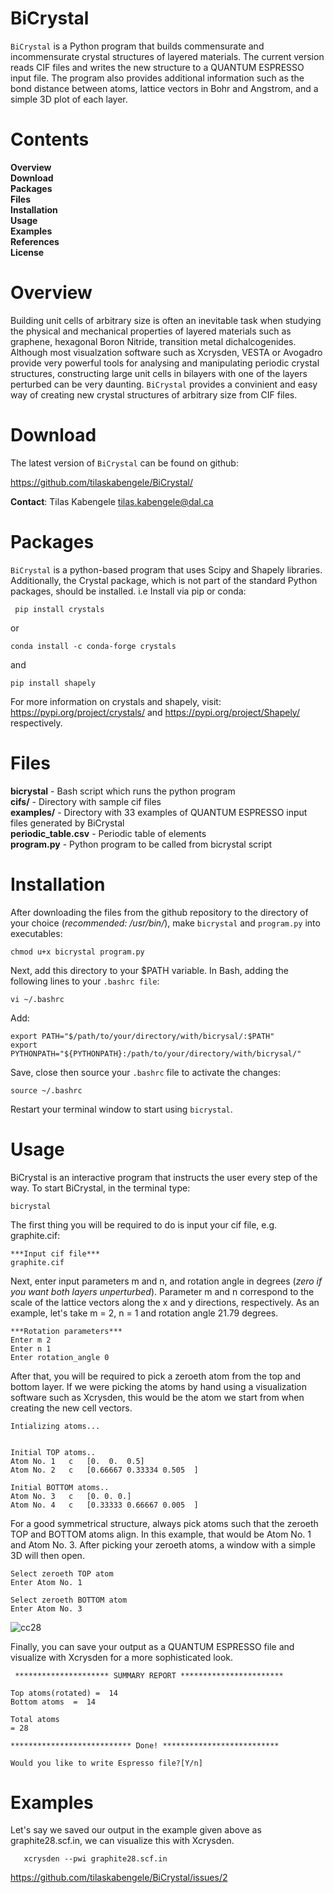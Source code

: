 # BiCrystal
``BiCrystal`` is a Python program that builds commensurate and incommensurate crystal structures of layered materials. The current version reads CIF files and writes the new structure to a QUANTUM ESPRESSO input file. The program also provides additional information such as the bond distance between atoms, lattice vectors in Bohr and Angstrom, and a simple 3D plot of each layer.

Contents
==========
**Overview** \
**Download** \
**Packages** \
**Files** \
**Installation** \
**Usage** \
**Examples** \
**References** \
**License** 

# Overview
Building unit cells of arbitrary size is often an inevitable task when studying the physical and mechanical properties of layered materials such as graphene, hexagonal Boron Nitride, transition metal dichalcogenides. Although most visualzation software such as Xcrysden, VESTA or Avogadro provide very powerful tools for analysing and manipulating periodic crystal structures, constructing large unit cells in bilayers with one of the layers perturbed can be very daunting. ``BiCrystal`` provides a convinient and easy way of creating new crystal structures of arbitrary size from CIF files.

# Download
The latest version of ``BiCrystal`` can be found on github:

https://github.com/tilaskabengele/BiCrystal/


**Contact**: Tilas Kabengele tilas.kabengele@dal.ca

# Packages
`BiCrystal` is a python-based program that uses Scipy and Shapely libraries. Additionally, the Crystal package, which is not part of the standard Python packages, should be installed. i.e Install via pip or conda:

     pip install crystals
or

    conda install -c conda-forge crystals
and

    pip install shapely
    
For more information on crystals and shapely, visit: https://pypi.org/project/crystals/ and https://pypi.org/project/Shapely/ respectively.
 
 # Files

**bicrystal** - Bash script which runs the python program \
**cifs/** - Directory with sample cif files \
**examples/** - Directory with 33 examples of QUANTUM ESPRESSO input files generated by BiCrystal \
**periodic_table.csv** - Periodic table of elements \
**program.py** - Python program to be called from bicrystal script

# Installation
After downloading the files from the github repository to the directory of your choice (_recommended: /usr/bin/_), make `bicrystal` and `program.py` into executables:

    chmod u+x bicrystal program.py

Next, add this directory to your $PATH variable. In Bash, adding the following lines to your `.bashrc file`:

    vi ~/.bashrc

Add:

    export PATH="$/path/to/your/directory/with/bicrysal/:$PATH"
    export PYTHONPATH="${PYTHONPATH}:/path/to/your/directory/with/bicrysal/"

Save, close then source your `.bashrc` file to activate the changes:
    
    source ~/.bashrc

Restart your terminal window to start using `bicrystal`.

# Usage
BiCrystal is an interactive program that instructs the user every step of the way. To start BiCrystal, in the terminal type:

    bicrystal
    
The first thing you will be required to do is input your cif file, e.g. graphite.cif:

    ***Input cif file***
    graphite.cif

Next, enter input parameters m and n, and rotation angle in degrees (_zero if you want both layers unperturbed_).
Parameter m and n correspond to the scale of the lattice vectors along the x and y directions, respectively. As an example, let's take m = 2, n = 1 and rotation angle 21.79 degrees.
    
    ***Rotation parameters***
    Enter m 2
    Enter n 1
    Enter rotation_angle 0

After that, you will be required to pick a zeroeth atom from the top and bottom layer. If we were picking the atoms by hand using a visualization software such as Xcrysden, this would be the atom we start from when creating the new cell vectors. 

    Intializing atoms...


    Initial TOP atoms..
    Atom No. 1   c   [0.  0.  0.5]
    Atom No. 2   c   [0.66667 0.33334 0.505  ]

    Initial BOTTOM atoms..
    Atom No. 3   c   [0. 0. 0.]
    Atom No. 4   c   [0.33333 0.66667 0.005  ]
    
 For a good symmetrical structure, always pick atoms such that the zeroeth TOP and BOTTOM atoms align. In this example, that would be Atom No. 1 and Atom No. 3. After picking your zeroeth atoms, a window with a simple 3D will then open.
 
    Select zeroeth TOP atom
    Enter Atom No. 1

    Select zeroeth BOTTOM atom
    Enter Atom No. 3

 
 ![cc28](https://user-images.githubusercontent.com/62076249/87927879-48795500-ca5a-11ea-98c1-b2949bb672e3.PNG)
 
 Finally, you can save your output as a QUANTUM ESPRESSO file and visualize with Xcrysden for a more sophisticated look.
 
     ********************* SUMMARY REPORT ***********************

    Top atoms(rotated) =  14
    Bottom atoms  =  14

    Total atoms
    = 28

    *************************** Done! **************************

    Would you like to write Espresso file?[Y/n]

   # Examples
   
   Let's say we saved our output in the example given above as graphite28.scf.in, we can visualize this with Xcrysden.
   
       xcrysden --pwi graphite28.scf.in
       
   https://github.com/tilaskabengele/BiCrystal/issues/2
   
   
   
   
   
